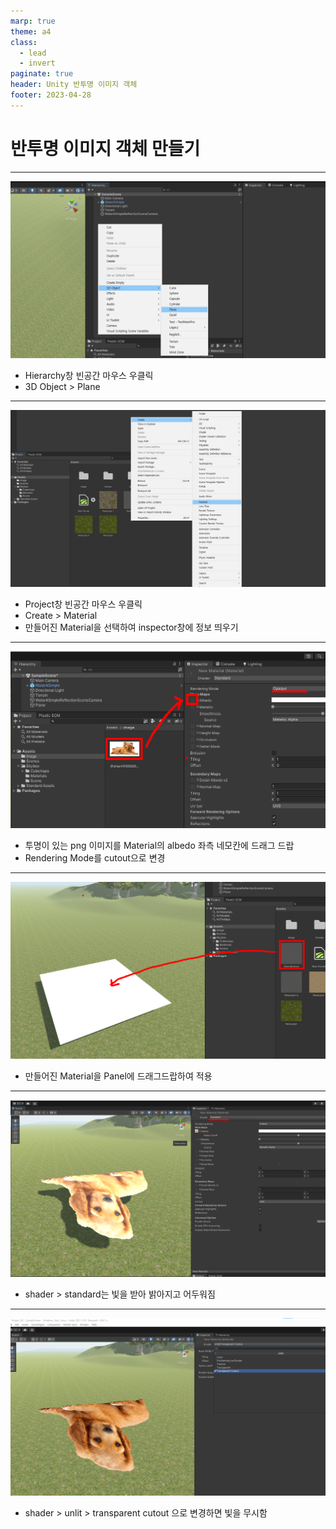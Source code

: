 ```yaml
---
marp: true
theme: a4
class:
  - lead
  - invert
paginate: true
header: Unity 반투명 이미지 객체
footer: 2023-04-28
---
```


# 반투명 이미지 객체 만들기

---

![bg right w:600](../../Marp_images/Unity3d/pngpanel1.png)
- Hierarchy창 빈공간 마우스 우클릭
- 3D Object > Plane

---

![bg right w:600](../../Marp_images/Unity3d/pngpanel2.png)
- Project창 빈공간 마우스 우클릭
- Create > Material
- 만들어진 Material을 선택하여 inspector창에 정보 띄우기

---

![bg right w:600](../../Marp_images/Unity3d/pngpanel3.png)
- 투명이 있는 png 이미지를 Material의 albedo 좌측 네모칸에 드래그 드랍
- Rendering Mode를 cutout으로 변경

---

![bg right w:600](../../Marp_images/Unity3d/pngpanel4.png)
- 만들어진 Material을 Panel에 드래그드랍하여 적용

---

![bg right w:600](../../Marp_images/Unity3d/pngpanel5.png)
- shader > standard는 빛을 받아 밝아지고 어두워짐

---

![bg right w:600](../../Marp_images/Unity3d/pngpanel6.png)
- shader > unlit > transparent cutout 으로 변경하면 빛을 무시함
